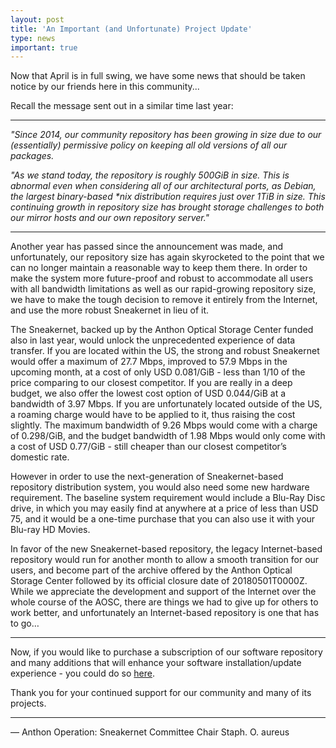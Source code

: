 ```yaml
---
layout: post
title: 'An Important (and Unfortunate) Project Update'
type: news
important: true
---
```


Now that April is in full swing, we have some news that should be taken notice by our friends here in this community...

Recall the message sent out in a similar time last year:

----

*"Since 2014, our community repository has been growing in size due to our (essentially) permissive policy on keeping all old versions of all our packages.*

*"As we stand today, the repository is roughly 500GiB in size. This is abnormal even when considering all of our architectural ports, as Debian, the largest binary-based &ast;nix distribution requires just over 1TiB in size. This continuing growth in repository size has brought storage challenges to both our mirror hosts and our own repository server."*

----

Another year has passed since the announcement was made, and unfortunately, our repository size has again skyrocketed to the point that we can no longer maintain a reasonable way to keep them there. In order to make the system more future-proof and robust to accommodate all users with all bandwidth limitations as well as our rapid-growing repository size, we have to make the tough decision to remove it entirely from the Internet, and use the more robust Sneakernet in lieu of it.

The Sneakernet, backed up by the Anthon Optical Storage Center funded also in last year, would unlock the unprecedented experience of data transfer. If you are located within the US, the strong and robust Sneakernet would offer a maximum of 27.7 Mbps, improved to 57.9 Mbps in the upcoming month, at a cost of only USD 0.081/GiB - less than 1/10 of the price comparing to our closest competitor. If you are really in a deep budget, we also offer the lowest cost option of USD 0.044/GiB at a bandwidth of 3.97 Mbps. If you are unfortunately located outside of the US, a roaming charge would have to be applied to it, thus raising the cost slightly. The maximum bandwidth of 9.26 Mbps would come with a charge of 0.298/GiB, and the budget bandwidth of 1.98 Mbps would only come with a cost of USD 0.77/GiB - still cheaper than our closest competitor’s domestic rate.

However in order to use the next-generation of Sneakernet-based repository distribution system, you would also need some new hardware requirement. The baseline system requirement would include a Blu-Ray Disc drive, in which you may easily find at anywhere at a price of less than USD 75, and it would be a one-time purchase that you can also use it with your Blu-ray HD Movies.

In favor of the new Sneakernet-based repository, the legacy Internet-based repository would run for another month to allow a smooth transition for our users, and become part of the archive offered by the Anthon Optical Storage Center followed by its official closure date of 20180501T0000Z. While we appreciate the development and support of the Internet over the whole course of the AOSC, there are things we had to give up for others to work better, and unfortunately an Internet-based repository is one that has to go…

----

Now, if you would like to purchase a subscription of our software repository and many additions that will enhance your software installation/update experience - you could do so [here](https://aosc.hanfucw.com/repo/).

Thank you for your continued support for our community and many of its projects.

----

— Anthon Operation: Sneakernet Committee Chair Staph. O. aureus